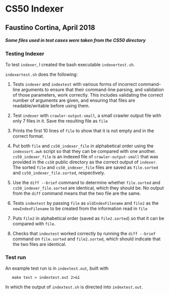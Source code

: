 # CS50 Indexer
## Faustino Cortina, April 2018
##### Some files used in test cases were taken from the CS50 directory


### Testing Indexer

To test `indexer`, I created the bash executable `indexertest.sh`.

`indexertest.sh` does the following:

1. Tests `indexer` and `indextest` with various forms of incorrect command-line arguments to ensure that their command-line parsing, and validation of those parameters, work correctly. This includes validating the correct number of arguments are given, and ensuring that files are readable/writable before using them.

2. Test `indexer` with `crawler-output-small`, a small crawler output file with only 7 files in it. Save the resulting file as `file`

4. Prints the first 10 lines of `file` to show that it is not empty and in the correct format.

3. Put both `file` and `cs50_indexer_file` in alphabetical order using the `indexsort.awk` script so that they can be compared with one another. `cs50_indexer_file` is an indexed file of `crawler-output-small` that was provided in the `cs50` public directory as the correct output of `indexer`. The sorted `file` and `cs50_indexer_file` files are saved as `file.sorted` and `cs50_indexer_file.sorted`, respectively.

4. Use the `diff --brief` command to determine whether `file.sorted` and `cs50_indexer_file.sorted` are identical, which they should be. No output from the `diff` command means that the two file are the same.

5. Tests `indextest` by passing `file` as `oldIndexFilename` and `file2` as the `newIndexFilename` to be created from the information read in `file`

6. Puts `file2` in alphabetical order (saved as `file2.sorted`) so that it can be compared with `file`.

7. Checks that `indextest` worked correctly by running the `diff --brief` command on `file.sorted` and `file2.sorted`, which should indicate that the two files are identical.


### Test run

An example test run is in `indextest.out`, built with

	   make test > indextest.out 2>&1

In which the output of `indextest.sh` is directed into `indextest.out`.
